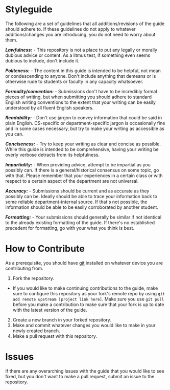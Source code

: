 # Styleguide

The following are a set of guidelines that all additions/revisions of the guide should adhere to. If these guidelines do not apply to whatever additions/changes you are introducing, you do not need to worry about them.

***Lawfulness:*** - This repository is not a place to put any legally or morally dubious advice or content. As a litmus test, if something even seems dubious to include, don't include it.

***Politeness:*** - The content in this guide is intended to be helpful, not mean or condescending to anyone. Don't include anything that demeans or is otherwise rude to students or faculty in any capacity whatsoever. 

***Formality/convention:*** - Submissions don't have to be incredibly formal pieces of writing, but when submitting you should adhere to standard English writing conventions to the extent that your writing can be easily understood by all fluent English speakers.

***Readability:*** - Don't use jargon to convey information that could be said in plain English. CS-specific or department-specific jargon is occasionally fine and in some cases necessary, but try to make your writing as accessible as you can.

***Conciseness:*** - Try to keep your writing as clear and concise as possible. While this guide is intended to be comprehensive, having your writing be overly verbose detracts from its helpfulness. 

***Impartiality:*** - When providing advice, attempt to be impartial as you possibly can. If there is a general/historical consensus on some topic, go with that. Please remember that your experiences in a certain class or with respect to a certain aspect of the department are not universal.

***Accuracy:*** - Submissions should be current and as accurate as they possibly can be. Ideally should be able to trace your information back to some reliable department-internal source. If that's not possible, the information should be able to be easily corroborated by another student.

***Formatting:*** - Your submissions should generally be similar if not identical to the already existing formatting of the guide. If there's no established precedent for formatting, go with your what you think is best.

# How to Contribute
As a prerequisite, you should have [git](https://git-scm.com/) installed on whatever device you are contributing from.

1. Fork the repository.
  * If you would like to make continuing contributions to the guide, make sure to configure this repository as your fork's remote repo by using `git add remote upstream [project link here]`. Make sure you use `git pull` before you make a contribution to make sure that your fork is up to date with the latest version of the guide.
2. Create a new branch in your forked repository.
3. Make and commit whatever changes you would like to make in your newly created branch.
4. Make a pull request with this repository.

# Issues
If there are any overarching issues with the guide that you would like to see fixed, but you don't want to make a pull request, submit an issue to the repository.
